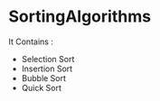 # SortingAlgorithms
It Contains :
 - Selection Sort
 - Insertion Sort
 - Bubble Sort
 - Quick Sort 
